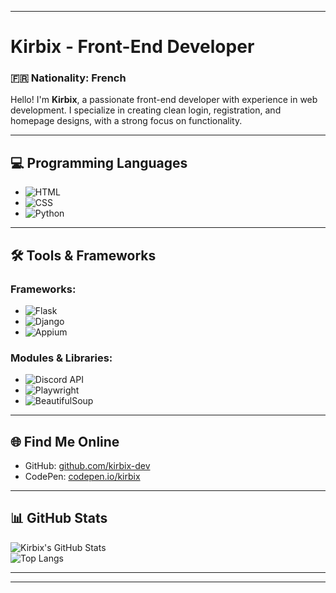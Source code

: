 
---

# Kirbix - Front-End Developer

### 🇫🇷 Nationality: French  
Hello! I'm **Kirbix**, a passionate front-end developer with experience in web development. I specialize in creating clean login, registration, and homepage designs, with a strong focus on functionality.

---

## 💻 Programming Languages

- ![HTML](https://img.shields.io/badge/HTML5-E34F26?style=for-the-badge&logo=html5&logoColor=white)
- ![CSS](https://img.shields.io/badge/CSS3-1572B6?style=for-the-badge&logo=css3&logoColor=white)
- ![Python](https://img.shields.io/badge/Python-3776AB?style=for-the-badge&logo=python&logoColor=white)

---

## 🛠️ Tools & Frameworks

### Frameworks:
- ![Flask](https://img.shields.io/badge/Flask-000000?style=for-the-badge&logo=flask&logoColor=white)
- ![Django](https://img.shields.io/badge/Django-092E20?style=for-the-badge&logo=django&logoColor=white)
- ![Appium](https://img.shields.io/badge/Appium-4B4B4B?style=for-the-badge&logo=appium&logoColor=white)

### Modules & Libraries:
- ![Discord API](https://img.shields.io/badge/Discord-7289DA?style=for-the-badge&logo=discord&logoColor=white)
- ![Playwright](https://img.shields.io/badge/Playwright-2E2E2E?style=for-the-badge&logo=playwright&logoColor=green)
- ![BeautifulSoup](https://img.shields.io/badge/BeautifulSoup-0A0A0A?style=for-the-badge)

---

## 🌐 Find Me Online

- GitHub: [github.com/kirbix-dev](https://github.com/kirbix-dev)
- CodePen: [codepen.io/kirbix](https://codepen.io/kirbix)

---

## 📊 GitHub Stats

![Kirbix's GitHub Stats](https://github-readme-stats.vercel.app/api?username=kirbix-dev&show_icons=true&theme=radical)  
![Top Langs](https://github-readme-stats.vercel.app/api/top-langs/?username=kirbix-dev&layout=compact&theme=radical)

---
---

